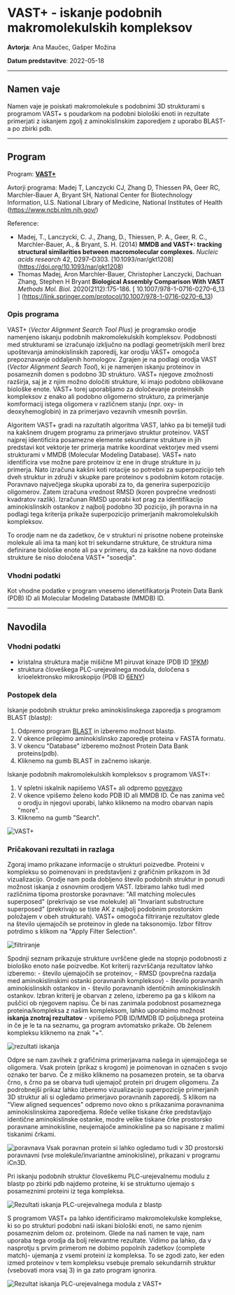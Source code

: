 # VAST+ - iskanje podobnih makromolekulskih kompleksov

**Avtorja**: Ana Maučec, Gašper Možina

**Datum predstavitve**: 2022-05-18

---
## Namen vaje
Namen vaje je poiskati makromolekule s podobnimi 3D strukturami s programom VAST+ s poudarkom na podobni biološki enoti in rezultate primerjati z iskanjem zgolj z aminokislinskim zaporedjem z uporabo BLAST-a po zbirki pdb.

---
## Program

Program: **[VAST+](https://www.ncbi.nlm.nih.gov/Structure/vastplus/vastplus.cgi)**

Avtorji programa: Madej T, Lanczycki CJ, Zhang D, Thiessen PA, Geer RC, Marchler-Bauer A, Bryant SH, National Center for Biotechnology Information, U.S. National Library of Medicine, National Institutes of Health (https://www.ncbi.nlm.nih.gov/)  

Reference:
- Madej, T., Lanczycki, C. J., Zhang, D., Thiessen, P. A., Geer, R. C., Marchler-Bauer, A., & Bryant, S. H. (2014) **MMDB and VAST+: tracking structural similarities between macromolecular complexes.** *Nucleic acids research* 42, D297–D303. [10.1093/nar/gkt1208] (https://doi.org/10.1093/nar/gkt1208)
- Thomas Madej, Aron Marchler-Bauer, Christopher Lanczycki, Dachuan Zhang, Stephen H Bryant **Biological Assembly Comparison With VAST** *Methods Mol. Biol.* 2020(2112):175-186. [ 10.1007/978-1-0716-0270-6_13 ] (https://link.springer.com/protocol/10.1007/978-1-0716-0270-6_13)



### Opis programa

VAST+ (*Vector Alignment Search Tool Plus*) je programsko orodje namenjeno iskanju podobnih makromolekulskih kompleksov.  Podobnosti med strukturami se izračunajo izključno na podlagi geometrijskih meril brez upoštevanja aminokislinskih zaporedij, kar orodju VAST+ omogoča prepoznavanje oddaljenih homologov. Zgrajen je na podlagi orodja VAST (*Vector Alignment Search Tool*), ki je namenjen iskanju proteinov in posameznih domen s podobno 3D strukturo. VAST+ njegove zmožnosti razširja, saj je z njim možno določiti strukture, ki imajo podobno oblikovane biološke enote. VAST+ torej uporabljamo za določevanje proteinskih kompleksov z enako ali podobno oligomerno strukturo, za primerjanje komformacij istega oligomera v različnem stanju (npr. oxy- in deoxyhemoglobin) in za primerjavo vezavnih vmesnih površin.

Algoritem VAST+ gradi na razultatih algoritma VAST, lahko pa bi temeljil tudi na kakšnem drugem programu za primerjavo struktur proteinov. VAST najprej identificira posamezne elemente sekundarne strukture in jih predstavi kot vektorje ter primerja matrike koordinat vektorjev med vsemi strukturami v MMDB (Molecular Modeling Database). VAST+ nato identificira vse možne pare proteinov iz ene in druge strukture in ju primerja. Nato izračuna kakšni koti rotacije so potrebni za superpozicijo teh dveh struktur in združi v skupke pare proteinov s podobnim kotom rotacije. Poravnavo največjega skupka uporabi za to, da generira superpozicijo oligomerov. Zatem izračuna vrednost RMSD (koren povprečne vrednosti kvadratov razlik). Izračunan RMSD uporabi kot prag za identifikacijo aminokislinskih ostankov z najbolj podobno 3D pozicijo, jih poravna in na podlagi tega kriterija prikaže superpozicijo primerjanih makromolekulskih kompleksov.

To orodje nam ne da zadetkov, če v strukturi ni prisotne nobene proteinske molekule ali ima ta manj kot tri sekundarne strukture, če struktura nima definirane biološke enote ali pa v primeru, da za kakšne na novo dodane strukture še niso določena VAST+ "sosedja".

### Vhodni podatki

Kot vhodne podatke v program vnesemo idenetifikatorja Protein Data Bank (PDB) ID ali Molecular Modeling Databaste (MMDB) ID.

---
## Navodila

### Vhodni podatki

- kristalna struktura mačje mišične M1 piruvat kinaze (PDB ID [1PKM](10.2210/pdb1PKM/pdb)) 
- struktura človeškega PLC-urejevalnega modula, določena s krioelektronsko mikroskopijo (PDB ID [6ENY](https://www.rcsb.org/structure/6ENY))

### Postopek dela

Iskanje podobnih struktur preko aminokislinskega zaporedja s programom BLAST (blastp):
1. Odpremo program [BLAST](https://blast.ncbi.nlm.nih.gov/Blast.cgi) in izberemo možnost blastp.
2. V okence prilepimo aminokislinsko zaporedje proteina v FASTA formatu.
3. V okencu "Database" izberemo možnost Protein Data Bank proteins(pdb).
4. Kliknemo na gumb BLAST in začnemo iskanje.

Iskanje podobnih makromolekulskih kompleksov s programom VAST+:
1. V spletni iskalnik napišemo VAST+ ali odpremo [povezavo](https://www.ncbi.nlm.nih.gov/Structure/vastplus/vastplus.cgi)
2. V okence vpišemo želeno kodo PDB ID ali MMDB ID. Če nas zanima več o orodju in njegovi uporabi, lahko kliknemo na modro obarvan napis "more".
3. Kliknemo na gumb "Search".

![VAST+](s25-vast_plus-osnovna_stran.jpg)

### Pričakovani rezultati in razlaga

Zgoraj imamo prikazane informacije o strukturi poizvedbe. Proteini v kompleksu so poimenovani in predstavljeni z grafičnim prikazom in 3d vizualizacijo. Orodje nam poda dobljeno število podobnih struktur in ponudi možnost iskanja z osnovnim orodjem VAST. Izbiramo lahko tudi med različnima tipoma prostorske poravnave: "All matching molecules superposed" (prekrivajo se vse molekule) ali "Invariant substructure superposed" (prekrivajo se tiste AK z najbolj podobnim prostorskim položajem v obeh strukturah). VAST+ omogoča filtriranje rezultatov glede na število ujemajočih se proteinov in glede na taksonomijo. Izbor filtrov potrdimo s klikom na "Apply Filter Selection".

![filtriranje](s25-vast_plus-rezultat.jpg)

Spodnji seznam prikazuje strukture uvrščene glede na stopnjo podobnosti z biološko enoto naše poizvedbe. Kot kriterij razvrščanja rezultatov lahko izberemo:
    - število ujemajočih se proteinov,
    - RMSD (povprečna razdalja med aminokislinskimi ostanki poravnanih kompleksov)
    - število poravnanih aminokislinskih ostankov in
    - število poravnanih identičnih aminokislinskih ostankov.
Izbran kriterij je obarvan z zeleno, izberemo pa ga s klikom na puščici ob njegovem napisu. Če bi nas zanimala podobnost posameznega proteina/kompleksa z našim kompleksom, lahko uporabimo možnost **iskanja znotraj rezultatov** - vpišemo PDB ID/MMDB ID poljubnega proteina in če je le ta na seznamu, ga program avtomatsko prikaže. Ob želenem kompleksu kliknemo na znak "+".

![rezultati iskanja](s25-vast_plus-seznam.jpg)

Odpre se nam zavihek z grafičnima primerjavama našega in ujemajočega se oligomera. Vsak protein (prikaz s krogom) je poimenovan in označen s svojo oznako ter barvo. Če z miško kliknemo na posamezen protein, se ta obarva črno, s črno pa se obarva tudi ujemajoč protein pri drugem oligomeru. Za podrobnejši prikaz lahko izberemo vizualizacijo superpozicije primerjanih 3D struktur ali si ogledamo primerjavo poravnanih zaporedij. S klikom na "View aligned sequences" odpremo novo okno s prikazanima poravnanima aminokislinskima zaporedjema. Rdeče velike tiskane črke predstavljajo identične aminokislinske ostanke, modre velike tiskane črke prostorsko poravnane aminokisline, neujemajoče aminokisline pa so napisane z malimi tiskanimi črkami.

![poravnava](s25-vast_plus-poravnava.png)
Vsak poravnan protein si lahko ogledamo tudi v 3D prostorski poravnavni (vse molekule/invariantne aminokisline), prikazani v programu iCn3D.


Pri iskanju podobnih struktur človeškemu PLC-urejevalnemu modulu z blastp po zbirki pdb najdemo proteine, ki se strukturno ujemajo s posameznimi proteini iz tega kompleksa.

![Rezultati iskanja PLC-urejevalnega modula z blastp](s25-vast_plus-blastplc.png)

S programom VAST+ pa lahko identificiramo makromolekulske komplekse, ki so po strukturi podobni naši iskani biološki enoti, ne samo njenim posameznim delom oz. proteinom. Glede na naš namen te vaje, nam uporaba tega orodja da bolj relevantne rezultate. Vidimo pa lahko, da v nasprotju s prvim primerom ne dobimo popolnih zadetkov (complete match)- ujemanja z vsemi proteini iz kompleksa. To se zgodi zato, ker eden izmed proteinov v tem kompleksu vsebuje premalo sekundarnih struktur (vsebovati mora vsaj 3) in ga zato program ignorira.

![Rezultat iskanja PLC-urejevalnega modula z VAST+](s25-vast_plus-vastplusplc.png)